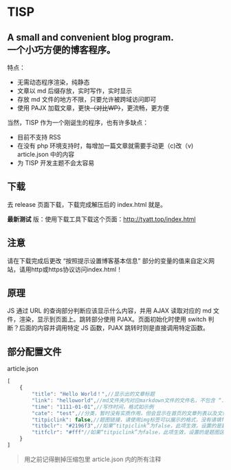 # TISP
## A small and convenient blog program.<br>一个小巧方便的博客程序。

特点：  
- 无需动态程序渲染，纯静态
- 文章以 md 后缀存放，实时写作，实时显示
- 存放 md 文件的地方不限，只要允许被跨域访问即可
- 使用 PAJX 加载文章，更快~~（对比WP）~~，更流畅，更方便  


当然，TISP 作为一个刚诞生的程序，也有许多缺点：
- 目前不支持 RSS  
- 在没有 php 环境支持时，每增加一篇文章就需要手动更（c)改（v) article.json 中的内容 
- 为 TISP 开发主题不会太容易

## 下载
去 release 页面下载，下载完成解压后的 index.html 就是。

**最新测试** 版：使用下载工具下载这个页面：<http://tyatt.top/index.html>

## 注意
请在下载完成后更改 “按照提示设置博客基本信息” 部分的变量的值来自定义网站，请用http或https协议访问index.html！

## 原理
JS 通过 URL 的查询部分判断应该显示什么内容，并用 AJAX 读取对应的 md 文件，渲染，显示到页面上。跳转部分使用 PJAX。页面初始化时使用 switch 判断？后面的内容并调用特定 JS 函数，PJAX 跳转时则是直接调用特定函数。

## 部分配置文件
article.json
```javascript
[
    {
        "title": "Hello World！",//显示出的文章标题
        "link": "helloworld",//md文件夹内对应markdown文件的文件名，不包含 “.md” 
        "time": "1111-01-01",//写作时间，格式如示例
        "cate": "test",//分类，暂时没有实质作用，但会显示在首页的文章列表以及文章页的合适位置
        "titpiclink": false,//题图链接，请使用img标签可以展示的格式，没有请填false
        "titbclr": "#2196f3",//如果“titpiclink”为false，此项生效，设置的是题图区域的背景颜色
        "titfclr": "#fff"//如果“titpiclink”为false，此项生效，设置的是题图区域的字体颜色
    }
]
```
> 用之前记得删掉压缩包里 article.json 内的所有注释
